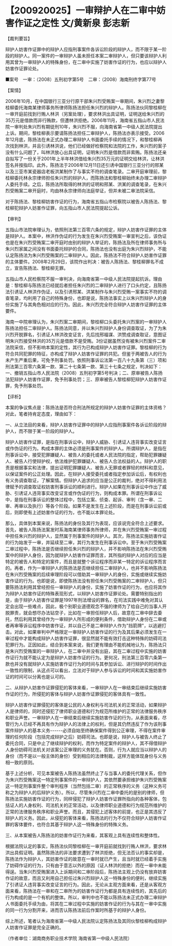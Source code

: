 # 【200920025】一审辩护人在二审中妨害作证之定性 文/黄新泉 彭志新

【裁判要旨】

辩护人妨害作证罪中的辩护人应指刑事案件各诉讼阶段的辩护人，而不限于某一阶段的辩护人。同一案件的一审辩护人虽未担任本案二审辩护人，但只要该辩护人利用其曾为一审辩护人的特殊身份，在二审中实施了妨害作证的行为，也应以辩护人妨害作证罪论处。

■案号　一审：（2008）五刑初字第5号　二审：（2008）海南刑终字第77号

【案情】

2006年10月，在中国银行三亚分行原干部朱兴烈受贿案一审期间，朱兴烈之妻黎桂柳委托海南某律师事务所律师陈扬法担任朱兴烈的辩护人。陈扬法伙同黎桂柳在一审开庭前找到行贿人林洪（另案处理），要求林洪出具证明，证明送给朱兴烈的35万元是借款而非行贿款，但遭林洪拒绝。2006年11月，海南省五指山市人民法院一审判处朱兴烈有期徒刑10年，朱兴烈不服，向海南省第一中级人民法院提出上诉。期间，黎桂柳表示要请陈扬法担任二审辩护人，陈扬法亦表示接受。2006年12月底，陈扬法在未正式办理二审辩护人书面委托手续的情况下，和黎桂柳再次找到林洪，并且引诱林洪说，他们已经做好检察院和法院的工作，朱兴烈的案子没有什么问题了，叫林洪放心出具证明，证明朱兴烈是借款而非索贿。陈扬法还亲自拟写了一份关于2001年上半年林洪借给朱兴烈35万元的证明交给林洪，让林洪签名并按指印。此外，陈扬法于2006年12月11日还引诱中国银行三亚分行的邢某以及三亚市某瓷器店老板洪某制作了与事实不符的调查笔录。二审开庭审理前，黎桂柳委托林永宗律师担任朱兴烈的辩护人，而陈扬法和黎桂柳始终未办理二审辩护人委托手续。之后，陈扬法所取得的林洪的证明和邢某、洪某的调查笔录，在朱兴烈受贿案二审开庭时，均由林永宗律师向法庭举证，但并未被二审法院采信。

对于陈扬法、黎桂柳妨害作证的行为，海南省五指山市检察院以被告人陈扬法、黎桂柳犯辩护人妨害作证罪，向五指山市人民法院提起公诉。

【审判】

五指山市法院审理认为，依照刑法第三百零六条的规定，辩护人妨害作证罪的主体是辩护人。本案中，林洪作伪证的行为发生在朱兴烈受贿案一审宣判之后，该伪证也是在朱兴烈受贿案二审开庭时由别的辩护人举证的，陈扬法及所在律师事务所与朱兴烈家属之间没有书面委托辩护的合同，陈扬法也没有出庭为朱兴烈辩护，不能认定陈扬法为朱兴烈受贿案的二审辩护人。因此，陈扬法不符合辩护人妨害作证罪的主体要件。2008年2月29日，该院作出判决：被告人陈扬法、黎桂柳罪名不成立，宣告陈扬法、黎桂柳无罪。

五指山市人民检察院不服一审判决，向海南省第一中级人民法院提起抗诉。理由是：黎桂柳与陈扬法已经就后者担任朱兴烈的二审辩护人进行了口头约定，且陈扬法引诱证人林洪作伪证，以及引诱邢某、洪某制作与朱兴烈受贿一案事实不符的调查笔录，均利用了自己的特殊身份，也即是说，陈扬法事实上以朱兴烈辩护人的身份实施了与其角色相对应的行为。因此，朱兴烈完全符合辩护人妨害作证罪的主体要件。

海南一中院审理认为，朱兴烈案二审期间，黎桂柳口头委托朱兴烈案的一审辩护人陈扬法担任二审辩护人。陈扬法同意，并以朱兴烈辩护人身份调查取证，为了为朱兴烈开脱罪名，引诱证人林洪改变证言，先后找邢福谋、洪赞成调查取证，意图证明朱兴烈接受林洪的35万元是借款不是受贿。3份证据虽然没有被朱兴烈案件二审法院采信，但不影响本案的定性，其行为已构成辩护人妨害作证罪。黎桂柳的行为符合共同犯罪的特征，亦构成了辩护人妨害作证罪的共犯。但鉴于两被告人的行为未产生严重后果，可免予刑事处罚。依照刑事诉讼法第一百八十九条第（三）项和刑法第三百零六条第一款、第二十七条第一款、第三十七条之规定，判决如下：一、撤销五指山市人民法院（2008）五刑初字第5号判决；二、原审被告人陈扬法犯辩护人妨害作证罪，免予刑事处罚；三、原审被告人黎桂柳犯辩护人妨害作证罪，免予刑事处罚。

【评析】

本案的争议焦点是：陈扬法是否符合刑法所规定的辩护人妨害作证罪的主体资格？对此，笔者持肯定态度，理由如下：

一、从立法目的来看，辩护人妨害作证罪中的辩护人应指刑事案件各诉讼阶段的辩护人，而不限于某一阶段的辩护人。

辩护人妨害作证罪，是指在刑事诉讼中，辩护人威胁、引诱证人违背事实改变证言或作伪证的行为。构成本罪的主体必须是刑事案件的辩护人。所谓辩护人，是指在刑事诉讼中，接受犯罪嫌疑人、被告人的委托或者人民法院的指定，帮助犯罪嫌疑人、被告人行使辩护权，依法维护犯罪嫌疑人、被告人合法权益的人。辩护人的职责是根据事实和法律，提出证明犯罪嫌疑人、被告人无罪或者罪轻的材料和意见，以保证案件的公正处理。因此，在辩护人接受委托或者指定参加诉讼后，有权利也有义务调查取证，了解案情。但辩护人追求的应当是公正的裁判，绝对不得利用法律赋予的调查取证权妨害刑事诉讼的顺利进行。辩护人如果在刑事诉讼中作出了威胁、引诱证人违背事实改变证言或作伪证的行为，则构成本罪。所谓在刑事诉讼中，是指在刑事诉讼的整体过程中，包括立案、侦查、起诉、审判（含一审、二审、再审以及执行）等各个阶段。如果不是发生在上述阶段，而是在刑事诉讼前或后，则即使有上述妨害作证的行为，也不能以本罪论处。

那么，具体到本案来说，陈扬法的身份及其行为表现，应该说完全符合上述要求。首先，被告人陈扬法案发时系海南某律师事务所律师，并在朱兴烈受贿案一审过程中担任朱兴烈的辩护人，显然属于刑事案件的辩护人。其次，陈扬法实施妨害作证的行为始发于一审，并延续至二审，其行为发生在刑事诉讼中。至于朱兴烈受贿案二审过程中，陈扬法是否继续担任朱兴烈的辩护人，并不影响陈扬法在朱兴烈受贿案中的辩护人身份，因为就辩护人妨害作证罪而言，其所指的辩护人对应的应当是特定的被告人和特定的案件，而且是就整个诉讼程序而非某一特定的诉讼程序而言的。再者，作为一审辩护人的陈扬法是否继续担任二审辩护人，也并不影响陈扬法在朱兴烈受贿案的后续审理阶段可以借助其一审辩护人的身份，实施或继续实施妨害作证的行为。也即是说，即使陈扬法没有担任朱兴烈受贿案的二审辩护人，但只要陈扬法利用其曾经担任一审辩护人的身份，实施了妨害作证的行为，也应将其作为辩护人妨害作证的特殊表现形式，以辩护人妨害作证罪论处。需要特别指出的是，由于辩护人妨害作证罪是1997年刑法增设的罪名，在司法实践中难免对其认定会出现一些难点，因此，极个别职业道德观念不强的律师为了给自己的当事人开脱罪责，就会想尽办法钻空子，比如在一审担任辩护人后，故意在二审中辞去委托，然后利用其曾经作为一审辩护人所形成的便利条件，借助辩护人身份在二审或者再审等诉讼程序中妨害作证，并以自己不是二审辩护人作为"挡箭牌"，以逃避打击。对此，如果审判中严格限定一审辩护人妨害作证的行为及其后果必须发生在一审过程中才能构成辩护人妨害作证罪，很显然就不能有效打击这种特殊的妨碍司法犯罪行为。正因如此，结合到本案来说，我们更有理由不能机械地认为，陈扬法只是朱兴烈受贿案的一审辩护人，在二审中并没有出庭，其在二审过程中实施的妨害作证行为就不能认定为是辩护人妨害作证的行为。更何况，刑法第三百零六条第一款也并没有就辩护人实施妨害作证行为的时间与其参加诉讼、进行辩护的时间作出一致性的限制，从这点可以看出，立法对于辩护人参与诉讼的时间和其实施妨害作证的时间可以分离也是认可的。

二、从辩护人妨害作证罪侵犯的客体来看，一审辩护人在一审结束后继续实施妨害作证的行为，所侵犯的客体与辩护人妨害作证罪侵犯的客体具有一致性。

辩护人妨害作证罪侵犯的客体是公民的人身权利与司法机关的正常活动，如果辩护人是律师的，同时还侵犯了律师职业道德和行为规范所维护的正常的法律服务秩序和职业声誉。一审辩护人在一审结束后继续实施妨害作证的行为，从表面来看，尽管行为人已经不再具有作为辩护人的法律上的权利，但是其仍然违反了作为该刑事案件辩护人的基本义务------必须自始至终确保案件得到公正审理，不得在案件审理的任何阶段（包括完成辩护之后）妨碍司法。也即是说，辩护人与被告人终止了委托合同，只是中止了继续辩护的权利，而作为特定案件的辩护人，其不得借辩护人身份妨碍司法机关对该案公正审理的义务犹在。否则，行为人就应当以辩护人的身份（而不是以一般主体的身份）受到相应的法律制裁，这样方能体现身份与义务相一致的原则。

基于上述分析，可见本案被告人陈扬法虽然终止了与当事人的委托代理关系，但作为朱兴烈受贿案这一特定刑事案件的一审辩护人，其依然要承担维护朱兴烈受贿案这一特定刑事案件整个审判程序（当然包括二审）的正常秩序的义务（这种义务可称之为辩护人的后辩护义务）。所以，尽管朱兴烈在二审中委托的是别的律师，但陈扬法实施妨害作证的行为，同样侵犯了辩护人妨害作证罪所指向的各种客体，包括证人的人身权利、司法机关的正常活动，以及律师职业道德和行为规范所维护的正常的法律服务秩序和职业声誉。而且，其侵犯上述客体的前提，也正是其违反了辩护人的义务。因此，从侵犯的客体来看，陈扬法的行为不仅符合辩护人妨害作证罪的客体要件，也符合其基于辩护人这一特殊身份的特殊义务。

三、从本案被告人陈扬法的妨害作证行为来看，其客观上具有连续性和整体性。

根据法院认定的事实，陈扬法伙同黎桂柳在一审开庭前就找到行贿人林洪，要求林洪出具假证明。虽然陈扬法的非法要求遭到了林洪拒绝，但无法否认的事实却是，陈扬法作为辩护人，其妨害作证的故意在一审时就已产生，且当时就已经着手实施了妨碍作证的行为，只有由于意志以外的原因（证人林洪的拒绝）而在一审中未能得逞。当朱兴烈受贿案进入上诉期间和二审阶段后，陈扬法主观上仍没有放弃妨害作证的故意，而且又利用自己担任过朱兴烈辩护人这一特殊身份的便利，继续实施了引诱证人违背事实改变证言的行为。因此，无论从主观方面来看，还是从客观方面来看，陈扬法在一审和在二审所为的妨害作证行为都是具有连续性的，其先后的行为构成的是一个有机的整体。所以，审判中也不能以陈扬法未正式办理二审辩护人书面委托手续为由，将其在二审过程中实施的妨害作证的行为与其在一审中实施的同一行为分割开来，进而否认陈扬法前后作案时所基于的辩护人身份。

综上所述，笔者认为海南省第一中级人民法院认定陈扬法及其同伙黎桂柳构成辩护人妨害作证罪是完全正确的。

（作者单位：湖南商务职业技术学院 海南省第一中级人民法院）
